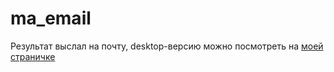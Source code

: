 # ma_email

Результат выслал на почту, desktop-версию можно посмотреть на [моей страничке][1]

[1]: https://ignatsemchuk.github.io/ma_email/

